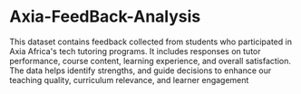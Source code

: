# Axia-FeedBack-Analysis
This dataset contains feedback collected from students who participated in Axia Africa's tech tutoring programs. It includes responses on tutor performance, course content, learning experience, and overall satisfaction. The data helps identify strengths, and guide decisions to enhance our teaching quality, curriculum relevance, and learner engagement
